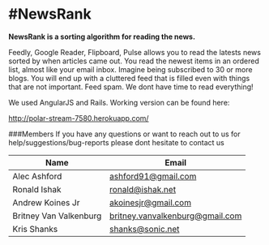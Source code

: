 #NewsRank
===

**NewsRank is a sorting algorithm for reading the news.**

Feedly, Google Reader, Flipboard, Pulse allows you to read the latests news sorted by when articles came out. You read the newest items in an ordered list, almost like your email inbox. Imagine being subscribed to 30 or more blogs. You will end up with a cluttered feed that is filled even with things that are not important. Feed spam. We dont have time to read everything!

We used AngularJS and Rails. Working version can be found here:

http://polar-stream-7580.herokuapp.com/

###Members
If you have any questions or want to reach out to us for help/suggestions/bug-reports please dont hesitate to contact us

|Name|Email|
|---|---|
|Alec Ashford|<ashford91@gmail.com>|
|Ronald Ishak|<ronald@ishak.net>|
|Andrew Koines Jr|<akoinesjr@gmail.com>|
|Britney Van Valkenburg|<britney.vanvalkenburg@gmail.com>|
|Kris Shanks|<shanks@sonic.net>|

